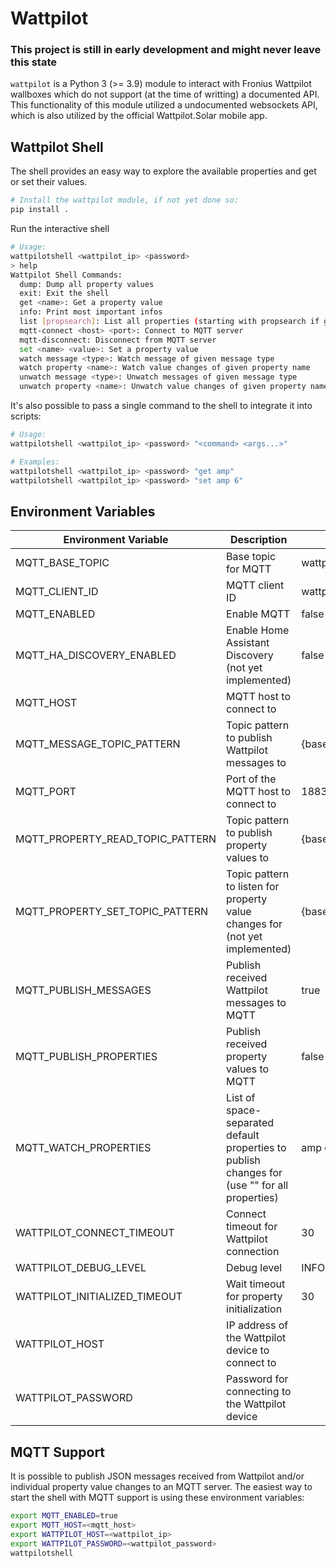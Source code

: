 # Wattpilot

### This project is still in early development and might never leave this state

`wattpilot` is a Python 3 (>= 3.9) module to interact with Fronius Wattpilot wallboxes which do not support (at the time of writting) a documented API. This functionality of this module utilized a undocumented websockets API, which is also utilized by the official Wattpilot.Solar mobile app.

## Wattpilot Shell

The shell provides an easy way to explore the available properties and get or set their values.

```bash
# Install the wattpilot module, if not yet done so:
pip install .
```

Run the interactive shell

```bash
# Usage:
wattpilotshell <wattpilot_ip> <password>
> help
Wattpilot Shell Commands:
  dump: Dump all property values
  exit: Exit the shell
  get <name>: Get a property value
  info: Print most important infos
  list [propsearch]: List all properties (starting with propsearch if given)
  mqtt-connect <host> <port>: Connect to MQTT server
  mqtt-disconnect: Disconnect from MQTT server
  set <name> <value>: Set a property value
  watch message <type>: Watch message of given message type
  watch property <name>: Watch value changes of given property name
  unwatch message <type>: Unwatch messages of given message type
  unwatch property <name>: Unwatch value changes of given property name
```

It's also possible to pass a single command to the shell to integrate it into scripts:

```bash
# Usage:
wattpilotshell <wattpilot_ip> <password> "<command> <args...>"

# Examples:
wattpilotshell <wattpilot_ip> <password> "get amp"
wattpilotshell <wattpilot_ip> <password> "set amp 6"
```

## Environment Variables

| Environment Variable             | Description                                                                                   | Default Value                                        |
| -------------------------------- | --------------------------------------------------------------------------------------------- | ---------------------------------------------------- |
| MQTT_BASE_TOPIC                  | Base topic for MQTT                                                                           | wattpilot                                            |
| MQTT_CLIENT_ID                   | MQTT client ID                                                                                | wattpilot2mqtt                                       |
| MQTT_ENABLED                     | Enable MQTT                                                                                   | false                                                |
| MQTT_HA_DISCOVERY_ENABLED        | Enable Home Assistant Discovery (not yet implemented)                                         | false                                                |
| MQTT_HOST                        | MQTT host to connect to                                                                       |                                                      |
| MQTT_MESSAGE_TOPIC_PATTERN       | Topic pattern to publish Wattpilot messages to                                                | {baseTopic}/{serialNumber}/messages/{messageType}    |
| MQTT_PORT                        | Port of the MQTT host to connect to                                                           | 1883                                                 |
| MQTT_PROPERTY_READ_TOPIC_PATTERN | Topic pattern to publish property values to                                                   | {baseTopic}/{serialNumber}/properties/{propName}     |
| MQTT_PROPERTY_SET_TOPIC_PATTERN  | Topic pattern to listen for property value changes for (not yet implemented)                  | {baseTopic}/{serialNumber}/properties/{propName}/set |
| MQTT_PUBLISH_MESSAGES            | Publish received Wattpilot messages to MQTT                                                   | true                                                 |
| MQTT_PUBLISH_PROPERTIES          | Publish received property values to MQTT                                                      | false                                                |
| MQTT_WATCH_PROPERTIES            | List of space-separated default properties to publish changes for (use "" for all properties) | amp car fna lmo sse                                  |
| WATTPILOT_CONNECT_TIMEOUT        | Connect timeout for Wattpilot connection                                                      | 30                                                   |
| WATTPILOT_DEBUG_LEVEL            | Debug level                                                                                   | INFO                                                 |
| WATTPILOT_INITIALIZED_TIMEOUT    | Wait timeout for property initialization                                                      | 30                                                   |
| WATTPILOT_HOST                   | IP address of the Wattpilot device to connect to                                              |                                                      |
| WATTPILOT_PASSWORD               | Password for connecting to the Wattpilot device                                               |                                                      |

## MQTT Support

It is possible to publish JSON messages received from Wattpilot and/or individual property value changes to an MQTT server.
The easiest way to start the shell with MQTT support is using these environment variables:

```bash
export MQTT_ENABLED=true
export MQTT_HOST=<mqtt_host>
export WATTPILOT_HOST=<wattpilot_ip>
export WATTPILOT_PASSWORD=<wattpilot_password>
wattpilotshell
```
